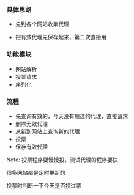 ### 具体思路

* 先到各个网站收集代理

* 把有效代理先保存起来，第二次直接用

### 功能模块

* 网站解析
* 投票请求
* 序列化

### 流程

* 先查询有效的，今天没有用过的代理，直接请求
* 删除无效代理
* 从新到网站上查询新的代理
* 投票
* 保存有效代理

Note: 投票程序要慢慢投，测试代理的程序要快

很多网站都是定时更新的

投票时判断一下今天是否投过票


